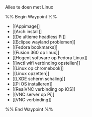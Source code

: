 Alles te doen met Linux

%% Begin Waypoint %%
- [[Appimage]]
- [[Arch install]]
- [[De ultieme headless Pi]]
- [[Eclipse wayland problemen]]
- [[Fedora bookmarks]]
- [[Fusion 360 op linux]]
- [[Hogent software op Fedora Linux]]
- [[iwctl wifi verbinding opstellen]]
- [[Linux op chromebook]]
- [[Linux opzetten]]
- [[LXDE scherm schaling]]
- [[Pi OS installeren]]
- [[RealVNC verbinding op iOS]]
- [[VNC server op Pi]]
- [[VNC verbinding]]

%% End Waypoint %%
